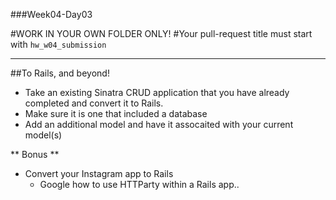 ###Week04-Day03

#WORK IN YOUR OWN FOLDER ONLY!
#Your pull-request title must start with `hw_w04_submission`

---

##To Rails, and beyond!

- Take an existing Sinatra CRUD application that you have already completed and convert it to Rails.
- Make sure it is one that included a database
- Add an additional model and have it assocaited with your current model(s)

** Bonus **

- Convert your Instagram app to Rails
	- Google how to use HTTParty within a Rails app.. 


			
